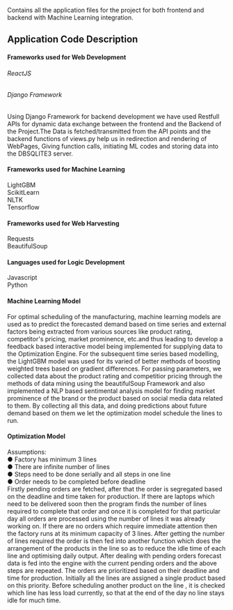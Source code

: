 Contains all the application files for the project for both frontend and backend with Machine Learning integration.
  
  ## Application Code Description
#### Frameworks used for Web Development
###### ReactJS

###### Django Framework
Using Django Framework for backend development we have used Restfull APIs for dynamic data exchange between the frontend and the Backend of the Project.The Data is fetched/transmitted from the API points and the backend functions of views.py help us in redirection and rendering of WebPages, Giving function calls, initiating ML codes and storing data into the DBSQLITE3 server.

#### Frameworks used for Machine Learning
LightGBM    
ScikitLearn  
NLTK  
Tensorflow  

#### Frameworks used for Web Harvesting
Requests  
BeautifulSoup  

#### Languages used for Logic Development
Javascript  
Python  

#### Machine Learning Model
For optimal scheduling of the manufacturing, machine learning models are used as to predict the forecasted demand based on time series and external factors being extracted from various sources like product rating, competitor's pricing, market prominence, etc.and thus leading to develop a feedback based interactive model being implemented for supplying data to the Optimization Engine. For the  subsequent time series based modelling, the LightGBM model was used for its varied of better methods of boosting weighted trees based on gradient differences. For passing parameters, we collected data about the product rating and competitior pricing through the methods of data mining using the beautifulSoup Framework and also implemented a NLP based sentimental analysis model for finding market prominence of the brand or the product based on social media data related to them. By collecting all this data, and doing predictions about future demand based on them we let the optimization model schedule the lines to run.


#### Optimization Model
Assumptions:  
● Factory has minimum 3 lines  
● There are infinite number of lines  
● Steps need to be done serially and all steps in one line  
● Order needs to be completed before deadline  
Firstly pending orders are fetched, after that the order is segregated based on the deadline and
time taken for production. If there are laptops which need to be delivered soon then the program
finds the number of lines required to complete that order and once it is completed for that
particular day all orders are processed using the number of lines it was already working on. If
there are no orders which require immediate attention then the factory runs at its minimum
capacity of 3 lines. After getting the number of lines required the order is then fed into another
function which does the arrangement of the products in the line so as to reduce the idle time of
each line and optimising daily output. After dealing with pending orders forecast data is fed into
the engine with the current pending orders and the above steps are repeated.
The orders are prioritized based on their deadline and time for production. Initially all the lines
are assigned a single product based on this priority. Before scheduling another product on the
line , it is checked which line has less load currently, so that at the end of the day no line stays
idle for much time.
